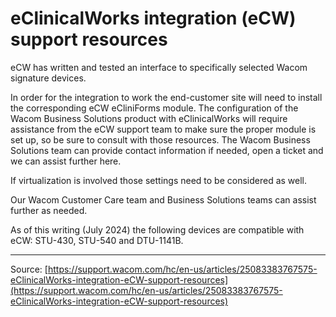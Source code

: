# eClinicalWorks integration (eCW) support resources

eCW has written and tested an interface to specifically selected Wacom signature devices.


In order for the integration to work the end-customer site will need to install the corresponding eCW eCliniForms module. The configuration of the Wacom Business Solutions product with eClinicalWorks will require assistance from the eCW support team to make sure the proper module is set up, so be sure to consult with those resources. The Wacom Business Solutions team can provide contact information if needed, open a ticket and we can assist further here.


If virtualization is involved those settings need to be considered as well.


Our Wacom Customer Care team and Business Solutions teams can assist further as needed.


As of this writing (July 2024) the following devices are compatible with eCW: STU-430, STU-540 and DTU-1141B.

---
Source: [https://support.wacom.com/hc/en-us/articles/25083383767575-eClinicalWorks-integration-eCW-support-resources](https://support.wacom.com/hc/en-us/articles/25083383767575-eClinicalWorks-integration-eCW-support-resources)
